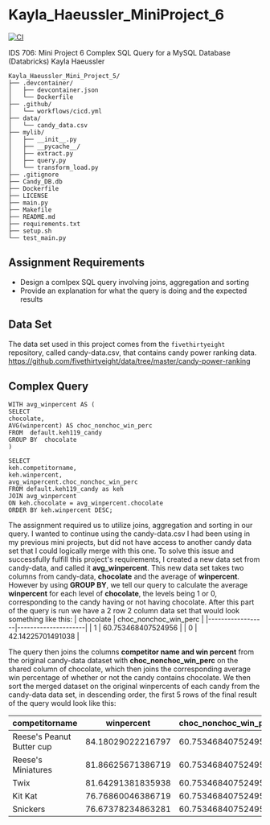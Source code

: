 # Kayla_Haeussler_MiniProject_6

[![CI](https://github.com/nogibjj/Kayla_Haeussler_Mini_Project_5/actions/workflows/cicd.yml/badge.svg)](https://github.com/nogibjj/Kayla_Haeussler_Mini_Project_5/actions/workflows/cicd.yml)

IDS 706: Mini Project 6
Complex SQL Query for a MySQL Database (Databricks)
Kayla Haeussler  

```
Kayla_Haeussler_Mini_Project_5/
├── .devcontainer/
│   ├── devcontainer.json
│   └── Dockerfile
├── .github/
│   └── workflows/cicd.yml
├── data/
│   └── candy_data.csv
├── mylib/
│   ├── __init__.py
│   ├── __pycache__/
│   ├── extract.py
│   ├── query.py
│   └── transform_load.py
├── .gitignore
├── Candy_DB.db
├── Dockerfile
├── LICENSE
├── main.py
├── Makefile
├── README.md
├── requirements.txt
├── setup.sh
└── test_main.py
```
## Assignment Requirements
* Design a comlpex SQL query involving joins, aggregation and sorting
* Provide an explanation for what the query is doing and the expected results

## Data Set
The data set used in this project comes from the ```fivethirtyeight``` repository, called candy-data.csv, that contains candy power ranking data. 
https://github.com/fivethirtyeight/data/tree/master/candy-power-ranking

## Complex Query
```
WITH avg_winpercent AS ( 
SELECT  
chocolate, 
AVG(winpercent) AS choc_nonchoc_win_perc 
FROM  default.keh119_candy 
GROUP BY  chocolate 
) 

SELECT  
keh.competitorname, 
keh.winpercent, 
avg_winpercent.choc_nonchoc_win_perc 
FROM default.keh119_candy as keh 
JOIN avg_winpercent 
ON keh.chocolate = avg_winpercent.chocolate 
ORDER BY keh.winpercent DESC; 
```

The assignment required us to utilize joins, aggregation and sorting in our query. I wanted to continue using the candy-data.csv I had been using in my previous mini projects, but did not have access to another candy data set that I could logically merge with this one. To solve this issue and successfully fulfill this project's requirements, I created a new data set from candy-data, and called it **avg_winpercent**. This new data set takes two columns from candy-data, **chocolate** and the average of **winpercent**. However by using **GROUP BY**, we tell our query to calculate the average **winpercent** for each level of **chocolate**, the levels being 1 or 0, corresponding to the candy having or not having chocolate. After this part of the query is run we have a 2 row 2 column data set that would look something like this:
| chocolate           | choc_nonchoc_win_perc  |
|------------------|---------------------|
| 1    | 60.753468407524956          |
| 0     | 42.14225701491038        | 

The query then joins the columns **competitor name and win percent** from the original candy-data dataset with **choc_nonchoc_win_perc** on the shared column of chocolate, which then joins the corresponding average win percentage of whether or not the candy contains chocolate. We then sort the merged dataset on the original winpercents of each candy from the candy-data data set, in descending order, the first 5 rows of the final result of the query would look like this: 

| competitorname    |winpercent     | choc_nonchoc_win_perc      |
|------------------|---------------------|---------------------|
|Reese's Peanut Butter cup|	84.18029022216797|	60.753468407524956
|Reese's Miniatures	|81.86625671386719|	60.753468407524956
|Twix	|81.64291381835938|	60.753468407524956
|Kit Kat	|76.76860046386719	|60.753468407524956
|Snickers|	76.67378234863281	|60.753468407524956
